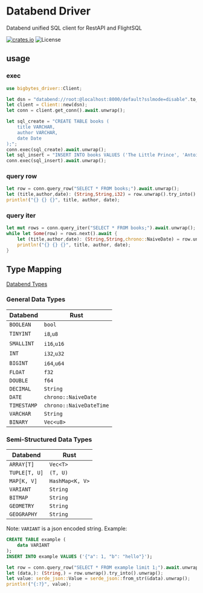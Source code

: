 # Databend Driver

Databend unified SQL client for RestAPI and FlightSQL

[![crates.io](https://img.shields.io/crates/v/bigbytes-driver.svg)](https://crates.io/crates/bigbytes-driver)
![License](https://img.shields.io/crates/l/bigbytes-driver.svg)

## usage

### exec

```rust
use bigbytes_driver::Client;

let dsn = "databend://root:@localhost:8000/default?sslmode=disable".to_string();
let client = Client::new(dsn);
let conn = client.get_conn().await.unwrap();

let sql_create = "CREATE TABLE books (
    title VARCHAR,
    author VARCHAR,
    date Date
);";
conn.exec(sql_create).await.unwrap();
let sql_insert = "INSERT INTO books VALUES ('The Little Prince', 'Antoine de Saint-Exupéry', '1943-04-06');";
conn.exec(sql_insert).await.unwrap();
```

### query row

```rust
let row = conn.query_row("SELECT * FROM books;").await.unwrap();
let (title,author,date): (String,String,i32) = row.unwrap().try_into().unwrap();
println!("{} {} {}", title, author, date);
```

### query iter

```rust
let mut rows = conn.query_iter("SELECT * FROM books;").await.unwrap();
while let Some(row) = rows.next().await {
    let (title,author,date): (String,String,chrono::NaiveDate) = row.unwrap().try_into().unwrap();
    println!("{} {} {}", title, author, date);
}
```

## Type Mapping

[Databend Types](https://docs.getbigbytes.com/sql/sql-reference/data-types/)

### General Data Types

| Databend    | Rust                    |
| ----------- | ----------------------- |
| `BOOLEAN`   | `bool`                  |
| `TINYINT`   | `i8`,`u8`               |
| `SMALLINT`  | `i16`,`u16`             |
| `INT`       | `i32`,`u32`             |
| `BIGINT`    | `i64`,`u64`             |
| `FLOAT`     | `f32`                   |
| `DOUBLE`    | `f64`                   |
| `DECIMAL`   | `String`                |
| `DATE`      | `chrono::NaiveDate`     |
| `TIMESTAMP` | `chrono::NaiveDateTime` |
| `VARCHAR`   | `String`                |
| `BINARY`    | `Vec<u8>`               |

### Semi-Structured Data Types

| Databend      | Rust            |
| ------------- | --------------- |
| `ARRAY[T]`    | `Vec<T>`        |
| `TUPLE[T, U]` | `(T, U)`        |
| `MAP[K, V]`   | `HashMap<K, V>` |
| `VARIANT`     | `String`        |
| `BITMAP`      | `String`        |
| `GEOMETRY`    | `String`        |
| `GEOGRAPHY`   | `String`        |

Note: `VARIANT` is a json encoded string. Example:

```sql
CREATE TABLE example (
    data VARIANT
);
INSERT INTO example VALUES ('{"a": 1, "b": "hello"}');
```

```rust
let row = conn.query_row("SELECT * FROM example limit 1;").await.unwrap();
let (data,): (String,) = row.unwrap().try_into().unwrap();
let value: serde_json::Value = serde_json::from_str(&data).unwrap();
println!("{:?}", value);
```
